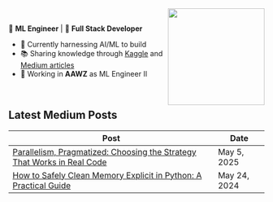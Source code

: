 <img align="right" height="190em" src="https://github-readme-stats.vercel.app/api?username=fullzer4&show_icons=true&theme=tokyonight&hide_border=true"/>

<br>

🤖 **ML Engineer** | 🥷 **Full Stack Developer**

- 🔭 Currently harnessing AI/ML to build
- 📚 Sharing knowledge through [Kaggle](https://www.kaggle.com/fullzer4) and [Medium articles]([https://medium.com/@yourprofile](https://medium.com/@gabrielpelizzaro))
- 💼 Working in **AAWZ** as ML Engineer II
  
<br>

## Latest Medium Posts

<div align="center">

| Post | Date |
|---------|------|
| [Parallelism, Pragmatized: Choosing the Strategy That Works in Real Code](https://medium.com/@gabrielpelizzaro/parallelism-pragmatized-choosing-the-strategy-that-works-in-real-code-baec6970f7db?sk=a99fc212e5be1115ef14454001f4c840) | May 5, 2025 |
| [How to Safely Clean Memory Explicit in Python: A Practical Guide](https://medium.com/@gabrielpelizzaro/how-to-safely-clean-memory-in-python-a-practical-guide-8e4dfa76d375) | May 24, 2024 |

</div>

<br>
